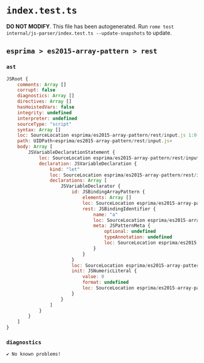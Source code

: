 # `index.test.ts`

**DO NOT MODIFY**. This file has been autogenerated. Run `rome test internal/js-parser/index.test.ts --update-snapshots` to update.

## `esprima > es2015-array-pattern > rest`

### `ast`

```javascript
JSRoot {
	comments: Array []
	corrupt: false
	diagnostics: Array []
	directives: Array []
	hasHoistedVars: false
	integrity: undefined
	interpreter: undefined
	sourceType: "script"
	syntax: Array []
	loc: SourceLocation esprima/es2015-array-pattern/rest/input.js 1:0-2:0
	path: UIDPath<esprima/es2015-array-pattern/rest/input.js>
	body: Array [
		JSVariableDeclarationStatement {
			loc: SourceLocation esprima/es2015-array-pattern/rest/input.js 1:0-1:15
			declaration: JSVariableDeclaration {
				kind: "let"
				loc: SourceLocation esprima/es2015-array-pattern/rest/input.js 1:0-1:15
				declarations: Array [
					JSVariableDeclarator {
						id: JSBindingArrayPattern {
							elements: Array []
							loc: SourceLocation esprima/es2015-array-pattern/rest/input.js 1:4-1:10
							rest: JSBindingIdentifier {
								name: "a"
								loc: SourceLocation esprima/es2015-array-pattern/rest/input.js 1:8-1:9 (a)
								meta: JSPatternMeta {
									optional: undefined
									typeAnnotation: undefined
									loc: SourceLocation esprima/es2015-array-pattern/rest/input.js 1:8-1:9
								}
							}
						}
						loc: SourceLocation esprima/es2015-array-pattern/rest/input.js 1:4-1:14
						init: JSNumericLiteral {
							value: 0
							format: undefined
							loc: SourceLocation esprima/es2015-array-pattern/rest/input.js 1:13-1:14
						}
					}
				]
			}
		}
	]
}
```

### `diagnostics`

```
✔ No known problems!

```
